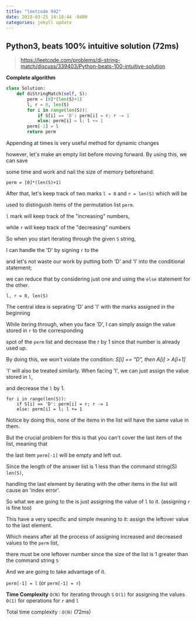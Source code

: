 ```yaml
---
title: "leetcode 942"
date: 2019-03-25 14:18:44 -0400
categories: jekyll update
---
```


## Python3, beats 100% intuitive solution (72ms)

> https://leetcode.com/problems/di-string-match/discuss/339403/Python-beats-100-intuitive-solution

**Complete algorithm**
```python
class Solution:
    def diStringMatch(self, S):
        perm = [0]*(len(S)+1)
        l, r = 0, len(S)
        for i in range(len(S)):
            if S[i] == 'D': perm[i] = r; r -= 1
            else: perm[i] = l; l += 1
        perm[-1] = l
        return perm
```

Appending at times is very useful method for dynamic changes

however, let's make an empty list before moving forward. By using this, we can save 

some time and work and nail the size of memory beforehand.

`perm = [0]*(len(S)+1)`


After that, let's keep track of two marks `l = 0` and `r = len(S)` which will be

used to distinguish items of the permutation list `perm`.

`l` mark will keep track of the "increasing" numbers,

while `r` will keep track of the "decreasing" numbers

So when you start iterating through the given `S` string,

I can handle the 'D' by signing `r` to the 

and let's not waste our work by putting both 'D' and 'I' into the conditional statement;

we can reduce that by considering just one and using the `else` statement for the other.

`l, r = 0, len(S)`


The central idea is seprating 'D' and 'I' with the marks assigned in the beginning

While itering through, when you face 'D', I can simply assign the value stored in `r` to the corresponding

spot of the `perm` list and decrease the r by 1 since that number is already used up.

By doing this, we won't violate the condition: *S[i] == "D", then A[i] > A[i+1]*

'I' will also be treated similarly. When facing 'I', we can just assign the value stored in `l`,

and decrease the `l` by 1.

```
for i in range(len(S)):
    if S[i] == 'D': perm[i] = r; r -= 1
    else: perm[i] = l; l += 1
```

Notice by doing this, none of the items in the list will have the same value in them.

But the crucial problem for this is that you can't cover the last item of the list, meaning that

the last item `perm[-1]` will be empty and left out.

Since the length of the answer list is 1 less than the command string(S) `len(S)`,

handling the last element by iterating with the other items in the list will cause an 'index error'.

So what we are going to the is just assigning the value of `l` to it. (assigning `r` is fine too)

This have a very specific and simple meaning to it: assign the leftover value to the last element.

Which means after all the process of assigning increased and decreased values to the `perm` list,

there must be one leftover number since the size of the list is 1 greater than the command string `S`

And we are going to take advantage of it.

`perm[-1] = l` (or `perm[-1] = r`)


**Time Complexity**
`O(N)` for iterating through `S`
`O(1)` for assigning the values
`O(1)` for operations for `r` and `l`

Total time complexity : `O(N)` (72ms)